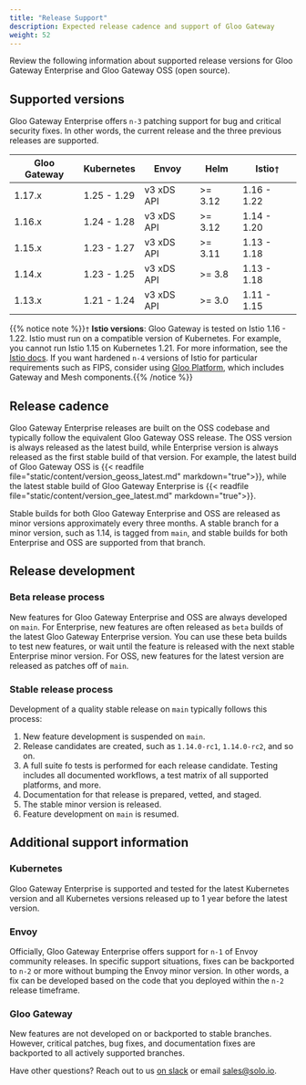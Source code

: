 ```yaml
---
title: "Release Support"
description: Expected release cadence and support of Gloo Gateway
weight: 52
---
```


Review the following information about supported release versions for Gloo Gateway Enterprise and Gloo Gateway OSS (open source).

## Supported versions

Gloo Gateway Enterprise offers `n-3` patching support for bug and critical security fixes. In other words, the current release and the three previous releases are supported.

| Gloo Gateway | Kubernetes | Envoy | Helm | Istio`†`    |
|------|----------|---------|--------|-------------|
| 1.17.x | 1.25 - 1.29 | v3 xDS API | >= 3.12 | 1.16 - 1.22 |
| 1.16.x | 1.24 - 1.28 | v3 xDS API | >= 3.12 | 1.14 - 1.20 |
| 1.15.x | 1.23 - 1.27 | v3 xDS API | >= 3.11 | 1.13 - 1.18 |
| 1.14.x | 1.23 - 1.25 | v3 xDS API | >= 3.8 | 1.13 - 1.18 |
| 1.13.x | 1.21 - 1.24 | v3 xDS API | >= 3.0 | 1.11 - 1.15 |

{{% notice note %}}`†` **Istio versions**: Gloo Gateway is tested on Istio 1.16 - 1.22. Istio must run on a compatible version of Kubernetes. For example, you cannot run Istio 1.15 on Kubernetes 1.21. For more information, see the [Istio docs](https://istio.io/latest/docs/releases/supported-releases/). If you want hardened `n-4` versions of Istio for particular requirements such as FIPS, consider using [Gloo Platform](https://www.solo.io/products/gloo-platform/), which includes Gateway and Mesh components.{{% /notice %}}

<!--TO FIND VERSIONS
Go to the branch for the Edge version you want, like 1.11.x. In https://github.com/solo-io/gloo/blob/main/ci/kind/setup-kind.sh, search for CLUSTER_NODE_VERSION to see the max k8s version, and ISTIO_VERSION for max istio version. You will have to ask someone on the team to find out the minimum versions of each for a given Edge release. They do have an [issue](https://github.com/solo-io/gloo/issues/5358) open to run regular tests for min-max though.-->

## Release cadence

Gloo Gateway Enterprise releases are built on the OSS codebase and typically follow the equivalent Gloo Gateway OSS release. The OSS version is always released as the latest build, while Enterprise version is always released as the first stable build of that version. For example, the latest build of Gloo Gateway OSS is {{< readfile file="static/content/version_geoss_latest.md" markdown="true">}}, while the latest stable build of Gloo Gateway Enterprise is {{< readfile file="static/content/version_gee_latest.md" markdown="true">}}.

Stable builds for both Gloo Gateway Enterprise and OSS are released as minor versions approximately every three months. A stable branch for a minor version, such as 1.14, is tagged from `main`, and stable builds for both Enterprise and OSS are supported from that branch.

## Release development

### Beta release process

New features for Gloo Gateway Enterprise and OSS are always developed on `main`. For Enterprise, new features are often released as `beta` builds of the latest Gloo Gateway Enterprise version. You can use these beta builds to test new features, or wait until the feature is released with the next stable Enterprise minor version. For OSS, new features for the latest version are released as patches off of `main`.

### Stable release process

Development of a quality stable release on `main` typically follows this process:
1. New feature development is suspended on `main`.
2. Release candidates are created, such as `1.14.0-rc1`, `1.14.0-rc2`, and so on.
3. A full suite fo tests is performed for each release candidate. Testing includes all documented workflows, a test matrix of all supported platforms, and more.
4. Documentation for that release is prepared, vetted, and staged.
5. The stable minor version is released.
6. Feature development on `main` is resumed.

## Additional support information

### Kubernetes
Gloo Gateway Enterprise is supported and tested for the latest Kubernetes version and all Kubernetes versions released up to 1 year before the latest version.

### Envoy
Officially, Gloo Gateway Enterprise offers support for `n-1` of Envoy community releases. In specific support situations, fixes can be backported to `n-2` or more without bumping the Envoy minor version. In other words, a fix can be developed based on the code that you deployed within the `n-2` release timeframe.

### Gloo Gateway
New features are not developed on or backported to stable branches. However, critical patches, bug fixes, and documentation fixes are backported to all actively supported branches.


Have other questions? Reach out to us [on slack](https://slack.solo.io) or email [sales@solo.io](mailto:sales@solo.io).

